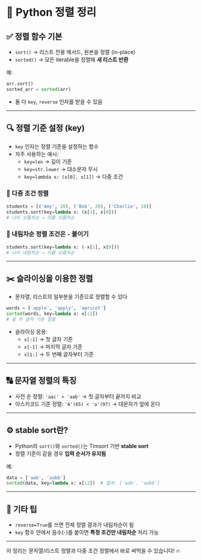 # 🧠 Python 정렬 정리

## ✅ 정렬 함수 기본

- `sort()` → 리스트 전용 메서드, 원본을 정렬 (in-place)
- `sorted()` → 모든 iterable을 정렬해 **새 리스트 반환**

예:
```python
arr.sort()
sorted_arr = sorted(arr)
```

- 둘 다 `key`, `reverse` 인자를 받을 수 있음

---

## 🔍 정렬 기준 설정 (key)

- `key` 인자는 정렬 기준을 설정하는 함수
- 자주 사용하는 예시:
  - `key=len` → 길이 기준
  - `key=str.lower` → 대소문자 무시
  - `key=lambda x: (x[0], x[1])` → 다중 조건

### 🧩 다중 조건 정렬

```python
students = [('Amy', 20), ('Bob', 20), ('Charlie', 18)]
students.sort(key=lambda x: (x[1], x[0]))
# 나이 오름차순 → 이름 오름차순
```

### 🔻 내림차순 정렬 조건은 `-` 붙이기

```python
students.sort(key=lambda x: (-x[1], x[0]))
# 나이 내림차순 → 이름 오름차순
```

---

## ✂️ 슬라이싱을 이용한 정렬

- 문자열, 리스트의 일부분을 기준으로 정렬할 수 있다

```python
words = ['apple', 'apply', 'apricot']
sorted(words, key=lambda x: x[:2])
# 앞 두 글자 기준 정렬
```

- 슬라이싱 응용:
  - `x[:1]` → 첫 글자 기준
  - `x[-1]` → 마지막 글자 기준
  - `x[1:]` → 두 번째 글자부터 기준

---

## 🔠 문자열 정렬의 특징

- 사전 순 정렬: `'aac' > 'aab'` → 첫 글자부터 끝까지 비교
- 아스키코드 기준 정렬: `'A'(65) < 'a'(97)` → 대문자가 앞에 온다

---

## ⚙️ stable sort란?

- Python의 `sort()`와 `sorted()`는 Timsort 기반 **stable sort**
- 정렬 기준이 같을 경우 **입력 순서가 유지됨**

예:
```python
data = ['aab', 'aabb']
sorted(data, key=lambda x: x[:2])  # 결과: ['aab', 'aabb']
```

---

## 🔁 기타 팁

- `reverse=True`를 쓰면 전체 정렬 결과가 내림차순이 됨
- `key` 함수 안에서 음수(-)를 붙이면 **특정 조건만 내림차순** 처리 가능

---

이 정리는 문자열/리스트 정렬과 다중 조건 정렬에서 바로 써먹을 수 있습니다! 🔥
